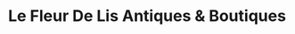 ---
title: "Le Fleur De Lis Antiques & Boutiques"
url: /wilmington/le-fleur-de-lis-antiques-und-boutiques/
shop: Raumausstattung
---